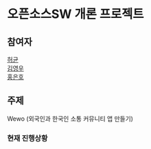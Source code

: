 # 오픈소스SW 개론 프로젝트

## 참여자

[허균](https://github.com/Kyun2da)  
[김영우](https://github.com/kouym7979)  
[홍은호](https://github.com/HongEunho)  

## 주제

Wewo (외국인과 한국인 소통 커뮤니티 앱 만들기)

### 현재 진행상황